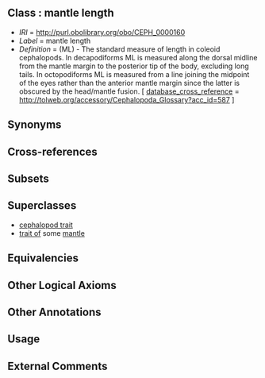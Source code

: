
## Class : mantle length

 * *IRI* = http://purl.obolibrary.org/obo/CEPH_0000160
 * *Label* = mantle length
 * *Definition* = (ML) - The standard measure of length in coleoid cephalopods. In decapodiforms ML is measured along the dorsal midline from the mantle margin to the posterior tip of the body, excluding long tails. In octopodiforms ML is measured from a line joining the midpoint of the eyes rather than the anterior mantle margin since the latter is obscured by the head/mantle fusion. [ [database_cross_reference](../../ef/oboInOwl#hasDbXref.md) = http://tolweb.org/accessory/Cephalopoda_Glossary?acc_id=587 ]

## Synonyms


## Cross-references


## Subsets


## Superclasses

 * [cephalopod trait](../../CEPH/00/CEPH_0000300.md)
 * [trait of](../../ceph#trait/of/ceph#trait_of.md) some [mantle](../../UBERON/75/UBERON_0006575.md)

## Equivalencies


## Other Logical Axioms


## Other Annotations


## Usage


## External Comments

